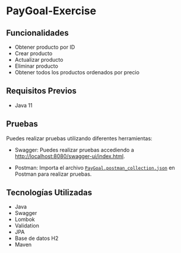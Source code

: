 # PayGoal-Exercise


## Funcionalidades

- Obtener producto por ID
- Crear producto
- Actualizar producto
- Eliminar producto
- Obtener todos los productos ordenados por precio

## Requisitos Previos

- Java 11

## Pruebas

Puedes realizar pruebas utilizando diferentes herramientas:

- Swagger: Puedes realizar pruebas accediendo a [http://localhost:8080/swagger-ui/index.html](http://localhost:8080/swagger-ui/index.html).

- Postman: Importa el archivo [`PayGoal.postman_collection.json`](./PayGoal.postman_collection.json) en Postman para realizar pruebas.

## Tecnologías Utilizadas

- Java
- Swagger
- Lombok
- Validation
- JPA
- Base de datos H2
- Maven
